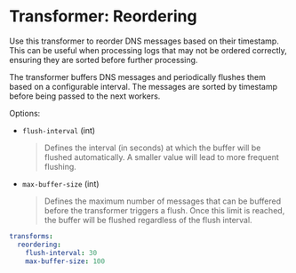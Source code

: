 # Transformer: Reordering

Use this transformer to reorder DNS messages based on their timestamp. This can be useful when processing logs that may not be ordered correctly, ensuring they are sorted before further processing.

The transformer buffers DNS messages and periodically flushes them based on a configurable interval. The messages are sorted by timestamp before being passed to the next workers.

Options:

* `flush-interval` (int)
  > Defines the interval (in seconds) at which the buffer will be flushed automatically. A smaller value will lead to more frequent flushing.

* `max-buffer-size` (int)
  > Defines the maximum number of messages that can be buffered before the transformer triggers a flush. Once this limit is reached, the buffer will be flushed regardless of the flush interval.

```yaml
transforms:
  reordering:
    flush-interval: 30
    max-buffer-size: 100
```
